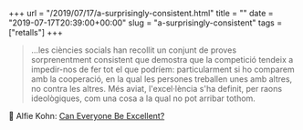 +++
url = "/2019/07/17/a-surprisingly-consistent.html"
title = ""
date = "2019-07-17T20:39:00+00:00"
slug = "a-surprisingly-consistent"
tags = ["retalls"]
+++

> …les ciències socials han recollit un conjunt de proves sorprenentment consistent que demostra que la competició tendeix a impedir-nos de fer tot el que podríem: particularment si ho comparem amb la cooperació, en la qual les persones treballen unes amb altres, no contra les altres. Més aviat, l'excel·lència s'ha definit, per raons ideològiques, com una cosa a la qual no pot arribar tothom.

📎 Alfie Kohn: [Can Everyone Be Excellent?](https://www.alfiekohn.org/article/excellence/)
